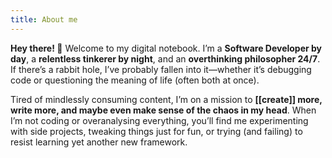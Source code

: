 ```yaml
---
title: About me
---
```


**Hey there! 👋**  Welcome to my digital notebook.
I’m a **Software Developer by day**, a **relentless tinkerer by night**, and an **overthinking philosopher 24/7**. If there’s a rabbit hole, I’ve probably fallen into it—whether it’s debugging code or questioning the meaning of life (often both at once).

Tired of mindlessly consuming content, I’m on a mission to **[[create]] more, write more, and maybe even make sense of the chaos in my head**. When I’m not coding or overanalysing everything, you’ll find me experimenting with side projects, tweaking things just for fun, or trying (and failing) to resist learning yet another new framework.
